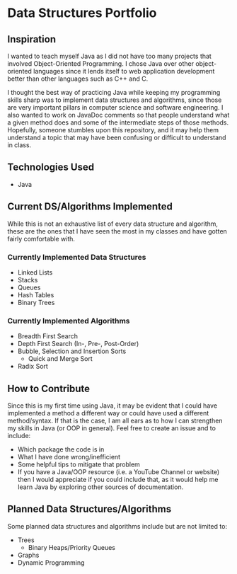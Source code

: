 # Data Structures Portfolio

## Inspiration
I wanted to teach myself Java as I did not have too many projects that involved Object-Oriented Programming. I chose Java over
other object-oriented languages since it lends itself to web application development better than other languages
such as C++ and C. 

I thought the best way of practicing Java while keeping my programming skills sharp was to implement data structures
and algorithms, since those are very important pillars in computer science and software engineering. I also wanted
to work on JavaDoc comments so that people understand what a given method does and some of the intermediate steps
of those methods. Hopefully, someone stumbles upon this repository, and it may help them understand a topic that may
have been confusing or difficult to understand in class.

## Technologies Used
- Java

## Current DS/Algorithms Implemented
While this is not an exhaustive list of every data structure and algorithm, these are the ones that I have seen the most
in my classes and have gotten fairly comfortable with. 

### Currently Implemented Data Structures
- Linked Lists
- Stacks
- Queues
- Hash Tables
- Binary Trees

### Currently Implemented Algorithms
- Breadth First Search
- Depth First Search (In-, Pre-, Post-Order)
- Bubble, Selection and Insertion Sorts
  - Quick and Merge Sort
- Radix Sort

## How to Contribute
Since this is my first time using Java, it may be evident that I could have implemented a method a different way or
could have used a different method/syntax. If that is the case, I am all ears as to how I can strengthen my skills in
Java (or OOP in general). Feel free to create an issue and to include:
- Which package the code is in
- What I have done wrong/inefficient
- Some helpful tips to mitigate that problem
- If you have a Java/OOP resource (i.e. a YouTube Channel or website) then I would appreciate if you could include that, 
as it would help me learn Java by exploring other sources of documentation.

## Planned Data Structures/Algorithms
Some planned data structures and algorithms include but are not limited to:
- Trees
  - Binary Heaps/Priority Queues
- Graphs
- Dynamic Programming

